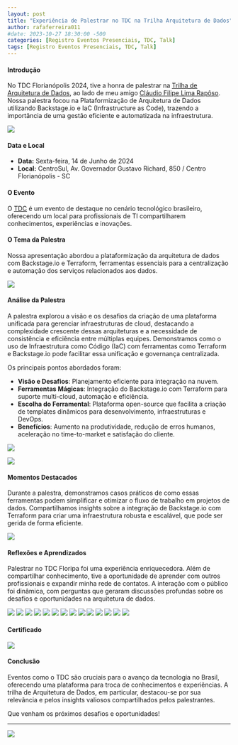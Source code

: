 ```yaml
---
layout: post
title: "Experiência de Palestrar no TDC na Trilha Arquitetura de Dados"
author: rafaferreira011
#date: 2023-10-27 18:30:00 -500
categories: [Registro Eventos Presenciais, TDC, Talk]
tags: [Registro Eventos Presenciais, TDC, Talk]
---
```


#### Introdução
No TDC Florianópolis 2024, tive a honra de palestrar na [Trilha de Arquitetura de Dados](https://thedevconf.com/tdc/2024/florianopolis/trilha-arquitetura-de-dados), ao lado de meu amigo [Cláudio Filipe Lima Rapôso](https://www.linkedin.com/in/cfraposo/). Nossa palestra focou na Plataformização de Arquitetura de Dados utilizando Backstage.io e IaC (Infrastructure as Code), trazendo a importância de uma gestão eficiente e automatizada na infraestrutura.

![](https://stoblobcertificados011.blob.core.windows.net/imagens-blog/posts/tdc/00.jpg)

#### Data e Local
- **Data:** Sexta-feira, 14 de Junho de 2024
- **Local:** CentroSul, Av. Governador Gustavo Richard, 850 / Centro Florianópolis - SC

#### O Evento
O [TDC](https://thedevconf.com/tdc/2024/index.html) é um evento de destaque no cenário tecnológico brasileiro, oferecendo um local para profissionais de TI compartilharem conhecimentos, experiências e inovações.

#### O Tema da Palestra
Nossa apresentação abordou a plataformização da arquitetura de dados com Backstage.io e Terraform, ferramentas essenciais para a centralização e automação dos serviços relacionados aos dados.

![](https://stoblobcertificados011.blob.core.windows.net/imagens-blog/posts/tdc/01.jpg)

#### Análise da Palestra
A palestra explorou a visão e os desafios da criação de uma plataforma unificada para gerenciar infraestruturas de cloud, destacando a complexidade crescente dessas arquiteturas e a necessidade de consistência e eficiência entre múltiplas equipes. Demonstramos como o uso de Infraestrutura como Código (IaC) com ferramentas como Terraform e Backstage.io pode facilitar essa unificação e governança centralizada.

Os principais pontos abordados foram:
- **Visão e Desafios**: Planejamento eficiente para integração na nuvem.
- **Ferramentas Mágicas**: Integração do Backstage.io com Terraform para suporte multi-cloud, automação e eficiência.
- **Escolha do Ferramental**: Plataforma open-source que facilita a criação de templates dinâmicos para desenvolvimento, infraestruturas e DevOps.
- **Benefícios**: Aumento na produtividade, redução de erros humanos, aceleração no time-to-market e satisfação do cliente.

![](https://stoblobcertificados011.blob.core.windows.net/imagens-blog/posts/tdc/03.JPG)

![](https://stoblobcertificados011.blob.core.windows.net/imagens-blog/posts/tdc/04.JPG)

#### Momentos Destacados
Durante a palestra, demonstramos casos práticos de como essas ferramentas podem simplificar e otimizar o fluxo de trabalho em projetos de dados. Compartilhamos insights sobre a integração de Backstage.io com Terraform para criar uma infraestrutura robusta e escalável, que pode ser gerida de forma eficiente.

![](https://stoblobcertificados011.blob.core.windows.net/imagens-blog/posts/tdc/05.JPG)

#### Reflexões e Aprendizados
Palestrar no TDC Floripa foi uma experiência enriquecedora. Além de compartilhar conhecimento, tive a oportunidade de aprender com outros profissionais e expandir minha rede de contatos. A interação com o público foi dinâmica, com perguntas que geraram discussões profundas sobre os desafios e oportunidades na arquitetura de dados.

![](https://stoblobcertificados011.blob.core.windows.net/imagens-blog/posts/tdc/06.JPG)
![](https://stoblobcertificados011.blob.core.windows.net/imagens-blog/posts/tdc/07.JPG)
![](https://stoblobcertificados011.blob.core.windows.net/imagens-blog/posts/tdc/08.JPG)
![](https://stoblobcertificados011.blob.core.windows.net/imagens-blog/posts/tdc/09.JPG)
![](https://stoblobcertificados011.blob.core.windows.net/imagens-blog/posts/tdc/10.JPG)
![](https://stoblobcertificados011.blob.core.windows.net/imagens-blog/posts/tdc/11.JPG)
![](https://stoblobcertificados011.blob.core.windows.net/imagens-blog/posts/tdc/12.JPG)
![](https://stoblobcertificados011.blob.core.windows.net/imagens-blog/posts/tdc/13.JPG)
![](https://stoblobcertificados011.blob.core.windows.net/imagens-blog/posts/tdc/14.JPG)
![](https://stoblobcertificados011.blob.core.windows.net/imagens-blog/posts/tdc/15.JPG)
![](https://stoblobcertificados011.blob.core.windows.net/imagens-blog/posts/tdc/16.JPG)
![](https://stoblobcertificados011.blob.core.windows.net/imagens-blog/posts/tdc/17.JPG)
![](https://stoblobcertificados011.blob.core.windows.net/imagens-blog/posts/tdc/18.JPG)
![](https://stoblobcertificados011.blob.core.windows.net/imagens-blog/posts/tdc/19.JPG)

#### Certificado
![](https://stoblobcertificados011.blob.core.windows.net/imagens-blog/posts/tdc/20.png)

#### Conclusão
Eventos como o TDC são cruciais para o avanço da tecnologia no Brasil, oferecendo uma plataforma para troca de conhecimentos e experiências. A trilha de Arquitetura de Dados, em particular, destacou-se por sua relevância e pelos insights valiosos compartilhados pelos palestrantes.

Que venham os próximos desafios e oportunidades!

---

![](https://stoblobcertificados011.blob.core.windows.net/imagens-blog/posts/Logo2.png)